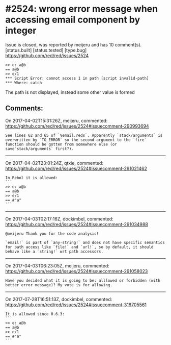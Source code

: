 
#2524: wrong error message when accessing email component by integer
================================================================================
Issue is closed, was reported by meijeru and has 10 comment(s).
[status.built] [status.tested] [type.bug]
<https://github.com/red/red/issues/2524>

```
>> e: a@b
== a@b
>> e/1
*** Script Error: cannot access 1 in path [script invalid-path]
*** Where: catch
```
The path is not displayed, instead some other value is formed


Comments:
--------------------------------------------------------------------------------

On 2017-04-02T15:31:26Z, meijeru, commented:
<https://github.com/red/red/issues/2524#issuecomment-290993694>

    See lines 62 and 65 of `%email.reds`. Apparently `stack/arguments` is overwritten by `TO_ERROR` so the second argument to the `fire` function should be gotten from somewhere else (or save`stack/arguments` first?).

--------------------------------------------------------------------------------

On 2017-04-02T23:01:24Z, qtxie, commented:
<https://github.com/red/red/issues/2524#issuecomment-291021462>

    In Rebol it is allowed:
    ```
    >> e: a@b
    == a@b
    >> e/1
    == #"a"
    ```

--------------------------------------------------------------------------------

On 2017-04-03T02:17:16Z, dockimbel, commented:
<https://github.com/red/red/issues/2524#issuecomment-291034988>

    @meijeru Thank you for the code analysis!
    
    `email!` is part of `any-string!` and does not have specific semantics for path access like `file!` and `url!`, so by default, it should behave like a `string!` wrt path accessors.

--------------------------------------------------------------------------------

On 2017-04-03T06:23:05Z, meijeru, commented:
<https://github.com/red/red/issues/2524#issuecomment-291058023>

    Have you decided what it is going to be: alllowed or forbidden (with better error message)? My vote is for allowing.

--------------------------------------------------------------------------------

On 2017-07-28T16:51:13Z, dockimbel, commented:
<https://github.com/red/red/issues/2524#issuecomment-318705561>

    It is allowed since 0.6.3:
    ```
    >> e: a@b
    == a@b
    >> e/1
    == #"a"
    ```

